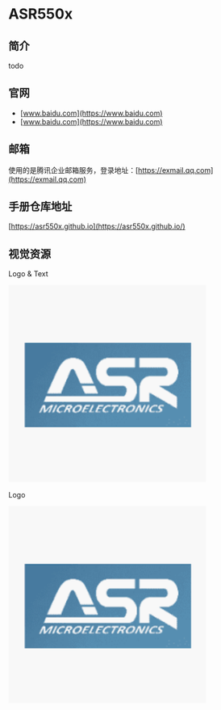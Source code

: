 # ASR550x

## 简介

todo

## 官网

* [www.baidu.com](https://www.baidu.com)
* [www.baidu.com](https://www.baidu.com)

## 邮箱

使用的是腾讯企业邮箱服务，登录地址：[https://exmail.qq.com](https://exmail.qq.com)

## 手册仓库地址

[https://asr550x.github.io](https://asr550x.github.io/)

## 视觉资源

Logo & Text

![logo](/images/logo.png)

Logo

![logo](/images/logo.png)


